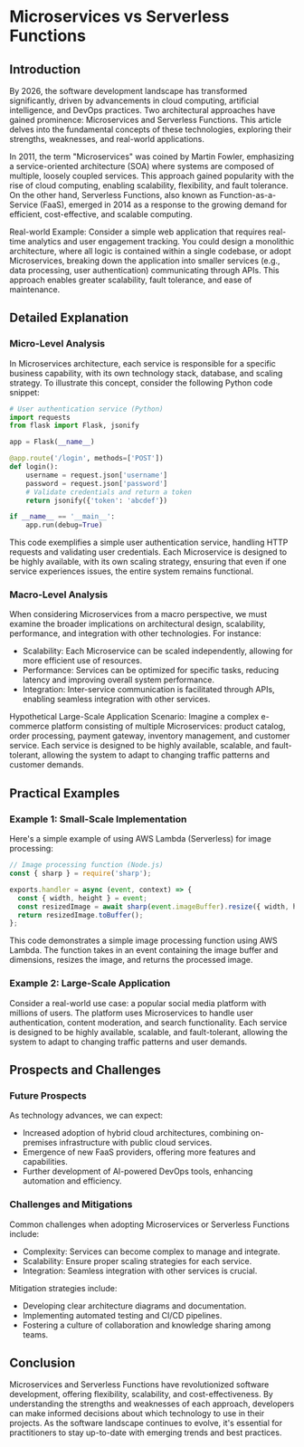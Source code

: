 # Microservices vs Serverless Functions
## Introduction
By 2026, the software development landscape has transformed significantly, driven by advancements in cloud computing, artificial intelligence, and DevOps practices. Two architectural approaches have gained prominence: Microservices and Serverless Functions. This article delves into the fundamental concepts of these technologies, exploring their strengths, weaknesses, and real-world applications.

In 2011, the term "Microservices" was coined by Martin Fowler, emphasizing a service-oriented architecture (SOA) where systems are composed of multiple, loosely coupled services. This approach gained popularity with the rise of cloud computing, enabling scalability, flexibility, and fault tolerance. On the other hand, Serverless Functions, also known as Function-as-a-Service (FaaS), emerged in 2014 as a response to the growing demand for efficient, cost-effective, and scalable computing.

Real-world Example:
Consider a simple web application that requires real-time analytics and user engagement tracking. You could design a monolithic architecture, where all logic is contained within a single codebase, or adopt Microservices, breaking down the application into smaller services (e.g., data processing, user authentication) communicating through APIs. This approach enables greater scalability, fault tolerance, and ease of maintenance.

## Detailed Explanation
### Micro-Level Analysis

In Microservices architecture, each service is responsible for a specific business capability, with its own technology stack, database, and scaling strategy. To illustrate this concept, consider the following Python code snippet:
```python
# User authentication service (Python)
import requests
from flask import Flask, jsonify

app = Flask(__name__)

@app.route('/login', methods=['POST'])
def login():
    username = request.json['username']
    password = request.json['password']
    # Validate credentials and return a token
    return jsonify({'token': 'abcdef'})

if __name__ == '__main__':
    app.run(debug=True)
```
This code exemplifies a simple user authentication service, handling HTTP requests and validating user credentials. Each Microservice is designed to be highly available, with its own scaling strategy, ensuring that even if one service experiences issues, the entire system remains functional.

### Macro-Level Analysis

When considering Microservices from a macro perspective, we must examine the broader implications on architectural design, scalability, performance, and integration with other technologies. For instance:

* Scalability: Each Microservice can be scaled independently, allowing for more efficient use of resources.
* Performance: Services can be optimized for specific tasks, reducing latency and improving overall system performance.
* Integration: Inter-service communication is facilitated through APIs, enabling seamless integration with other services.

Hypothetical Large-Scale Application Scenario:
Imagine a complex e-commerce platform consisting of multiple Microservices: product catalog, order processing, payment gateway, inventory management, and customer service. Each service is designed to be highly available, scalable, and fault-tolerant, allowing the system to adapt to changing traffic patterns and customer demands.

## Practical Examples
### Example 1: Small-Scale Implementation

Here's a simple example of using AWS Lambda (Serverless) for image processing:
```javascript
// Image processing function (Node.js)
const { sharp } = require('sharp');

exports.handler = async (event, context) => {
  const { width, height } = event;
  const resizedImage = await sharp(event.imageBuffer).resize({ width, height });
  return resizedImage.toBuffer();
};
```
This code demonstrates a simple image processing function using AWS Lambda. The function takes in an event containing the image buffer and dimensions, resizes the image, and returns the processed image.

### Example 2: Large-Scale Application

Consider a real-world use case: a popular social media platform with millions of users. The platform uses Microservices to handle user authentication, content moderation, and search functionality. Each service is designed to be highly available, scalable, and fault-tolerant, allowing the system to adapt to changing traffic patterns and user demands.

## Prospects and Challenges
### Future Prospects

As technology advances, we can expect:

* Increased adoption of hybrid cloud architectures, combining on-premises infrastructure with public cloud services.
* Emergence of new FaaS providers, offering more features and capabilities.
* Further development of AI-powered DevOps tools, enhancing automation and efficiency.

### Challenges and Mitigations

Common challenges when adopting Microservices or Serverless Functions include:

* Complexity: Services can become complex to manage and integrate.
* Scalability: Ensure proper scaling strategies for each service.
* Integration: Seamless integration with other services is crucial.

Mitigation strategies include:

* Developing clear architecture diagrams and documentation.
* Implementing automated testing and CI/CD pipelines.
* Fostering a culture of collaboration and knowledge sharing among teams.

## Conclusion

Microservices and Serverless Functions have revolutionized software development, offering flexibility, scalability, and cost-effectiveness. By understanding the strengths and weaknesses of each approach, developers can make informed decisions about which technology to use in their projects. As the software landscape continues to evolve, it's essential for practitioners to stay up-to-date with emerging trends and best practices.